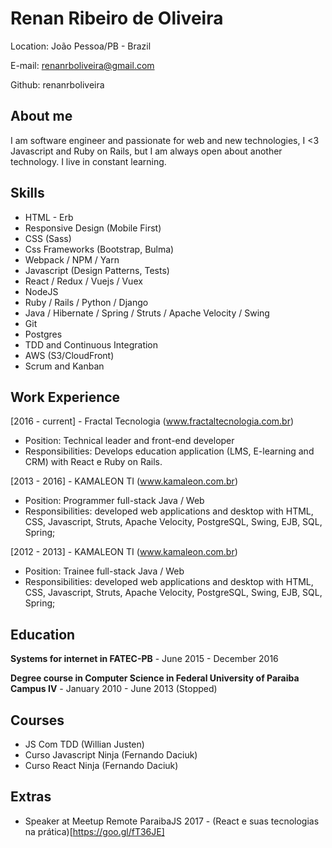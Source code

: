 # Renan Ribeiro de Oliveira

Location: João Pessoa/PB - Brazil

E-mail: renanrboliveira@gmail.com

Github: renanrboliveira

## About me

I am software engineer and passionate for web and new technologies, I <3 Javascript and Ruby on Rails, but I am always open about another technology. I live in constant learning.

## Skills

* HTML - Erb
* Responsive Design (Mobile First)
* CSS (Sass)
* Css Frameworks (Bootstrap, Bulma)
* Webpack / NPM / Yarn 
* Javascript (Design Patterns, Tests)
* React / Redux / Vuejs / Vuex
* NodeJS
* Ruby / Rails / Python / Django
* Java / Hibernate / Spring / Struts / Apache Velocity / Swing
* Git
* Postgres
* TDD and Continuous Integration
* AWS (S3/CloudFront)
* Scrum and Kanban

## Work Experience

[2016 - current]  - Fractal Tecnologia (www.fractaltecnologia.com.br)
- Position: Technical leader and front-end developer
- Responsibilities: Develops education application (LMS, E-learning and CRM) with React e Ruby on Rails.

[2013 - 2016]  - KAMALEON TI (www.kamaleon.com.br)
- Position: Programmer full-stack Java / Web
- Responsibilities: developed web applications and  desktop with HTML, CSS, Javascript, Struts, Apache Velocity, PostgreSQL, Swing, EJB, SQL, Spring;	


[2012 - 2013] - KAMALEON TI (www.kamaleon.com.br)
- Position: Trainee full-stack Java / Web
- Responsibilities: developed web applications and  desktop with HTML, CSS, Javascript, Struts, Apache Velocity, PostgreSQL, Swing, EJB, SQL, Spring;	

## Education

**Systems for internet in FATEC-PB** - June 2015 - December 2016

**Degree course in Computer Science in Federal University of Paraiba Campus IV** - January 2010 - June 2013 (Stopped)

## Courses

* JS Com TDD (Willian Justen)
* Curso Javascript Ninja (Fernando Daciuk)
* Curso React Ninja (Fernando Daciuk)

## Extras

* Speaker at Meetup Remote ParaibaJS 2017 - (React e suas tecnologias na prática)[https://goo.gl/fT36JE]
